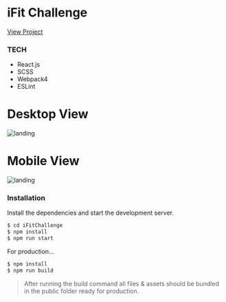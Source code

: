 # iFit Challenge
[View Project](http://ifit-challenge.s3-website-us-east-1.amazonaws.com/)

### TECH
  - React.js
  - SCSS
  - Webpack4
  - ESLint

# Desktop View
![landing](docs/iFit.gif)

# Mobile View
![landing](docs/iFit-mobile.gif)

### Installation

Install the dependencies and start the development server.

```sh
$ cd iFitChallenge
$ npm install
$ npm run start
```

For production...

```sh
$ npm install
$ npm run build
```
> After running the build command all files & assets should be bundled in the public folder ready for production.